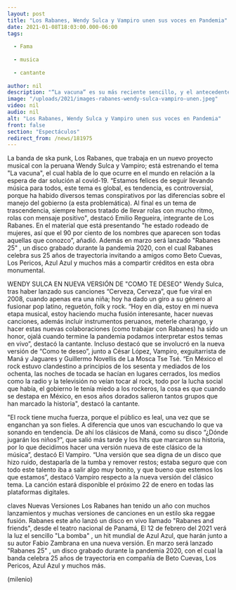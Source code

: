 ```yaml
---
layout: post
title: "Los Rabanes, Wendy Sulca y Vampiro unen sus voces en Pandemia"
date: 2021-01-08T18:03:00.000-06:00
tags:
  
  - Fama
  
  - musica
  
  - cantante
  
author: nil
description: "“La vacuna” es su más reciente sencillo, y el antecedente del disco que lanzarán en marco para celebrar 25 años de trayectoria."
image: "/uploads/2021/images-rabanes-wendy-sulca-vampiro-unen.jpeg"
video: nil
audio: nil
alt: "Los Rabanes, Wendy Sulca y Vampiro unen sus voces en Pandemia"
front: false
section: "Espectáculos"
redirect_from: /news/181975
---
```


La banda de ska punk, Los Rabanes, que trabaja en un nuevo proyecto musical con la peruana Wendy Sulca y Vampiro; está estrenando el tema "La vacuna", el cual habla de lo que ocurre en el mundo en relación a la espera de dar solución al covid-19. “Estamos felices de seguir llevando música para todos, este tema es global, es tendencia, es controversial, porque ha habido diversos temas conspirativos por las diferencias sobre el manejo del gobierno (a esta problemática). Al final es un tema de trascendencia, siempre hemos tratado de llevar rolas con mucho ritmo, rolas con mensaje positivo", destacó Emilio Regueira, integrante de Los Rabanes. En el material que está presentando "he estado rodeado de mujeres, así que el 90 por ciento de los nombres que aparecen son todas aquellas que conozco”, añadió. Además en marzo será lanzado "Rabanes 25" , un disco grabado durante la pandemia 2020, con el cual Rabanes celebra sus 25 años de trayectoria invitando a amigos como Beto Cuevas, Los Pericos, Azul Azul y muchos más a compartir créditos en esta obra monumental. 

WENDY SULCA EN NUEVA VERSIÓN DE "COMO TE DESEO" Wendy Sulca, tras haber lanzado sus canciones “Cerveza, Cerveza”, que fue viral en 2008, cuando apenas era una niña; hoy ha dado un giro a su género al fusionar pop latino, reguetón, folk y rock. “Hoy en día, estoy en mi nueva etapa musical, estoy haciendo mucha fusión interesante, hacer nuevas canciones, además incluir instrumentos peruanos, meterle charango, y hacer estas nuevas colaboraciones (como trabajar con Rabanes) ha sido un honor, ojalá cuando termine la pandemia podamos interpretar estos temas en vivo”, destacó la cantante. Incluso destacó que se involucró en la nueva versión de “Como te deseo”, junto a César López, Vampiro, exguitarrista de Maná y Jaguares y Guillermo Novellis de La Mosca Tse Tsé. “En México el rock estuvo clandestino a principios de los sesenta y mediados de los ochenta, las noches de tocada se hacían en lugares cerrados, los medios como la radio y la televisión no veían tocar al rock, todo por la lucha social que había, el gobierno le tenía miedo a los rockeros, la cosa es que cuando se destapa en México, en esos años dorados salieron tantos grupos que han marcado la historia", destacó la cantante. 

"El rock tiene mucha fuerza, porque el público es leal, una vez que se enganchan ya son fieles. A diferencia que unos van escuchando lo que va sonando en tendencia. De ahí los clásicos de Maná, como su disco “¿Dónde jugarán los niños?", que salió más tarde y los hits que marcaron su historia, por lo que decidimos hacer una versión nueva de este clásico de la música”, destacó El Vampiro. “Una versión que sea digna de un disco que hizo ruido, destaparla de la tumba y remover restos; estaba seguro que con todo este talento iba a salir algo muy bonito, y que bueno que estemos los que estamos”, destacó Vampiro respecto a la nueva versión del clásico tema.  La canción estará disponible el próximo 22 de enero en todas las plataformas digitales. 

claves Nuevas Versiones Los Rabanes han tenido un año con muchos lanzamientos y muchas versiones de canciones en un estilo ska reggae fusión. Rabanes este año lanzó un disco en vivo llamado "Rabanes and friends", desde el teatro nacional de Panamá, El 12 de febrero del 2021 verá la luz el sencillo "La bomba" , un hit mundial de Azul Azul, que harán junto a su autor Fabio Zambrana en una nueva versión. En marzo será lanzado "Rabanes 25" , un disco grabado durante la pandemia 2020, con el cual la banda celebra 25 años de trayectoria en compañía de Beto Cuevas, Los Pericos, Azul Azul y muchos más. 

(milenio)